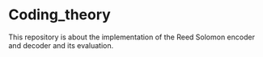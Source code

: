 # Coding_theory
This repository is about the implementation of the Reed Solomon encoder and decoder and its evaluation.
